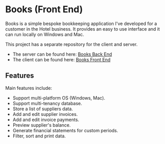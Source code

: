
# Books (Front End)

Books is a simple bespoke bookkeeping application I've developed for a customer in the Hotel business. It provides an easy to use interface and it can run locally on Windows and Mac.

This project has a separate repository for the client and server.

 - The server can be found here: [Books Back End](https://github.com/nicoladaniello/books-back-end)
 - The client can be found here: [Books Front End](https://github.com/nicoladaniello/books-front-end)


## Features


Main features include:

 - Support multi-platform OS (Windows, Mac).
 - Support multi-tenancy database.
 - Store a list of suppliers data.
 - Add and edit supplier invoices.
 - Add and edit invoice payments.
 - Preview supplier's balance.
 - Generate financial statements for custom periods.
 - Filter, sort and print data.
